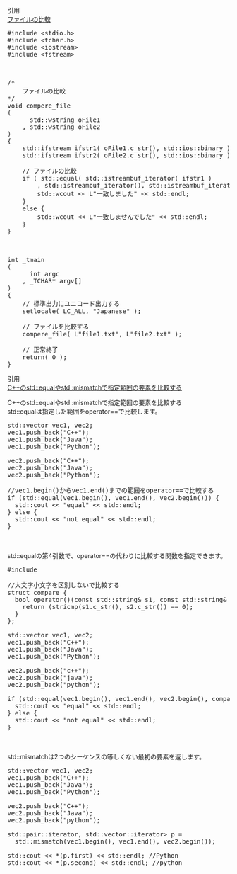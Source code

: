 引用<br/>
[ファイルの比較](https://www.wabiapp.com/WabiSampleSource/windows/file_compere.html "ファイルの比較")<br/>

<pre>
#include &lt;stdio.h&gt;
#include &lt;tchar.h&gt;
#include &lt;iostream&gt;
#include &lt;fstream&gt;
 
 
 
/*
    ファイルの比較
*/
void compere_file
(
      std::wstring oFile1
    , std::wstring oFile2
)
{
    std::ifstream ifstr1( oFile1.c_str(), std::ios::binary );
    std::ifstream ifstr2( oFile2.c_str(), std::ios::binary );
 
    // ファイルの比較
    if ( std::equal( std::istreambuf_iterator<char>( ifstr1 )
        , std::istreambuf_iterator<char>(), std::istreambuf_iterator<char>( ifstr2 ) ) ) {
        std::wcout << L"一致しました" << std::endl;
    }
    else {
        std::wcout << L"一致しませんでした" << std::endl;
    }
}
 
 
 
int _tmain
(
      int argc
    , _TCHAR* argv[]
)
{
    // 標準出力にユニコード出力する
    setlocale( LC_ALL, "Japanese" );
 
    // ファイルを比較する
    compere_file( L"file1.txt", L"file2.txt" );
 
    // 正常終了
    return( 0 );
}
</pre>


引用<br/>
[C++のstd::equalやstd::mismatchで指定範囲の要素を比較する](https://www.gesource.jp/weblog/?p=4532 "C++のstd::equalやstd::mismatchで指定範囲の要素を比較する")<br/>

C++のstd::equalやstd::mismatchで指定範囲の要素を比較する<br/>
std::equalは指定した範囲をoperator==で比較します。<br/>

<pre>
std::vector<std::string> vec1, vec2;
vec1.push_back("C++");
vec1.push_back("Java");
vec1.push_back("Python");

vec2.push_back("C++");
vec2.push_back("Java");
vec2.push_back("Python");

//vec1.begin()からvec1.end()までの範囲をoperator==で比較する
if (std::equal(vec1.begin(), vec1.end(), vec2.begin())) {
  std::cout << "equal" << std::endl;
} else {
  std::cout << "not equal" << std::endl;
}
</pre>

<br/>
<br/>
std::equalの第4引数で、operator==の代わりに比較する関数を指定できます。<br/>

<pre>
#include <algorithm>

//大文字小文字を区別しないで比較する
struct compare {
  bool operator()(const std::string& s1, const std::string& s2) {
    return (stricmp(s1.c_str(), s2.c_str()) == 0);
  }
};

std::vector<std::string> vec1, vec2;
vec1.push_back("C++");
vec1.push_back("Java");
vec1.push_back("Python");

vec2.push_back("c++");
vec2.push_back("java");
vec2.push_back("python");

if (std::equal(vec1.begin(), vec1.end(), vec2.begin(), compare())) {
  std::cout << "equal" << std::endl;
} else {
  std::cout << "not equal" << std::endl;
}
</pre>

<br/>
<br/>
std::mismatchは2つのシーケンスの等しくない最初の要素を返します。<br/>

<pre>
std::vector<std::string> vec1, vec2;
vec1.push_back("C++");
vec1.push_back("Java");
vec1.push_back("Python");

vec2.push_back("C++");
vec2.push_back("Java");
vec2.push_back("python");

std::pair<std::vector<std::string>::iterator, std::vector<std::string>::iterator> p = 
  std::mismatch(vec1.begin(), vec1.end(), vec2.begin());

std::cout << *(p.first) << std::endl; //Python
std::cout << *(p.second) << std::endl; //python
</pre>
